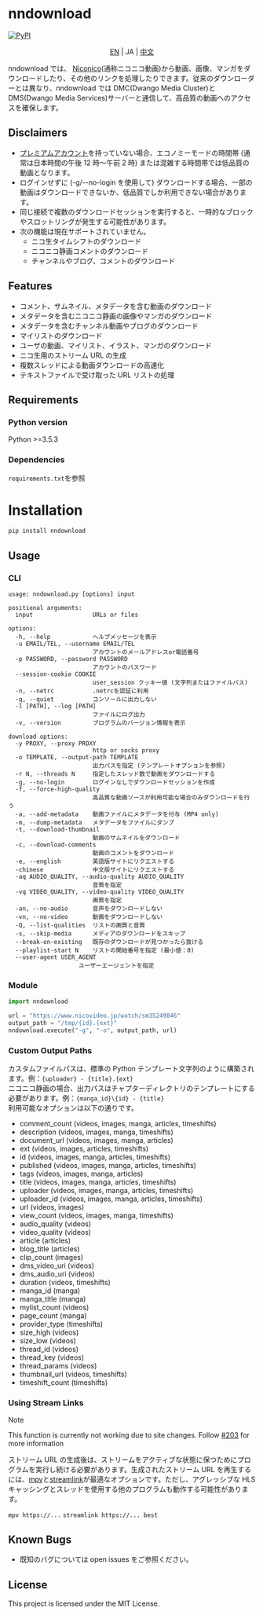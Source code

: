# nndownload

[![PyPI](https://img.shields.io/pypi/v/nndownload.svg)](https://pypi.org/project/nndownload/)

<p align='center'>
    <a href='./README.md'>EN</a> | JA | <a href='./README_ZH-CN.md'>中文</a>
</p>

nndownload では、 [Niconico](http://nicovideo.jp)(通称ニコニコ動画)から動画、画像、マンガをダウンロードしたり、その他のリンクを処理したりできます。従来のダウンローダーとは異なり、nndownload では DMC(Dwango Media Cluster)と DMS(Dwango Media Services)サーバーと通信して、高品質の動画へのアクセスを確保します。

## Disclaimers

- [プレミアムアカウント](https://secure.nicovideo.jp/secure/premium_detail/)を持っていない場合、エコノミーモードの時間帯 (通常は日本時間の午後 12 時～午前 2 時) または混雑する時間帯では低品質の動画となります。
- ログインせずに (-g/--no-login を使用して) ダウンロードする場合、一部の動画はダウンロードできないか、低品質でしか利用できない場合があります。
- 同じ接続で複数のダウンロードセッションを実行すると、一時的なブロックやスロットリングが発生する可能性があります。
- 次の機能は現在サポートされていません。
  - ニコ生タイムシフトのダウンロード
  - ニコニコ静画コメントのダウンロード
  - チャンネルやブログ、コメントのダウンロード

## Features

- コメント、サムネイル、メタデータを含む動画のダウンロード
- メタデータを含むニコニコ静画の画像やマンガのダウンロード
- メタデータを含むチャンネル動画やブログのダウンロード
- マイリストのダウンロード
- ユーザの動画、マイリスト、イラスト、マンガのダウンロード
- ニコ生用のストリーム URL の生成
- 複数スレッドによる動画ダウンロードの高速化
- テキストファイルで受け取った URL リストの処理

## Requirements

### Python version

Python >=3.5.3

### Dependencies

`requirements.txt`を参照

# Installation

```bash
pip install nndownload
```

## Usage

### CLI

```
usage: nndownload.py [options] input

positional arguments:
  input                 URLs or files

options:
  -h, --help            ヘルプメッセージを表示
  -u EMAIL/TEL, --username EMAIL/TEL
                        アカウントのメールアドレスor電話番号
  -p PASSWORD, --password PASSWORD
                        アカウントのパスワード
  --session-cookie COOKIE
                        user_session クッキー値 (文字列またはファイルパス)
  -n, --netrc           .netrcを認証に利用
  -q, --quiet           コンソールに出力しない
  -l [PATH], --log [PATH]
                        ファイルにログ出力
  -v, --version         プログラムのバージョン情報を表示

download options:
  -y PROXY, --proxy PROXY
                        http or socks proxy
  -o TEMPLATE, --output-path TEMPLATE
                        出力パスを指定 (テンプレートオプションを参照)
  -r N, --threads N     指定したスレッド数で動画をダウンロードする
  -g, --no-login        ログインなしでダウンロードセッションを作成
  -f, --force-high-quality
                        高品質な動画ソースが利用可能な場合のみダウンロードを行う
  -a, --add-metadata    動画ファイルにメタデータを付与 (MP4 only)
  -m, --dump-metadata   メタデータをファイルにダンプ
  -t, --download-thumbnail
                        動画のサムネイルをダウンロード
  -c, --download-comments
                        動画のコメントをダウンロード
  -e, --english         英語版サイトにリクエストする
  -chinese              中文版サイトにリクエストする
  -aq AUDIO_QUALITY, --audio-quality AUDIO_QUALITY
                        音質を指定
  -vq VIDEO_QUALITY, --video-quality VIDEO_QUALITY
                        画質を指定
  -an, --no-audio       音声をダウンロードしない
  -vn, --no-video       動画をダウンロードしない
  -Q, --list-qualities  リストの画質と音質
  -s, --skip-media      メディアのダウンロードをスキップ
  --break-on-existing   既存のダウンロードが見つかったら抜ける
  --playlist-start N    リストの開始番号を指定 (最小値：0)
  --user-agent USER_AGENT
                    ユーザーエージェントを指定
```

### Module

```python
import nndownload

url = "https://www.nicovideo.jp/watch/sm35249846"
output_path = "/tmp/{id}.{ext}"
nndownload.execute("-g", "-o", output_path, url)
```

### Custom Output Paths

カスタムファイルパスは、標準の Python テンプレート文字列のように構築されます。例：`{uploader} - {title}.{ext}`  
ニコニコ静画の場合、出力パスはチャプターディレクトリのテンプレートにする必要があります。例：`{manga_id}\{id} - {title}`  
利用可能なオプションは以下の通りです。

- comment_count (videos, images, manga, articles, timeshifts)
- description (videos, images, manga, timeshifts)
- document_url (videos, images, manga, articles)
- ext (videos, images, articles, timeshifts)
- id (videos, images, manga, articles, timeshifts)
- published (videos, images, manga, articles, timeshifts)
- tags (videos, images, manga, articles)
- title (videos, images, manga, articles, timeshifts)
- uploader (videos, images, manga, articles, timeshifts)
- uploader_id (videos, images, manga, articles, timeshifts)
- url (videos, images)
- view_count (videos, images, manga, timeshifts)
- audio_quality (videos)
- video_quality (videos)
- article (articles)
- blog_title (articles)
- clip_count (images)
- dms_video_uri (videos)
- dms_audio_uri (videos)
- duration (videos, timeshifts)
- manga_id (manga)
- manga_title (manga)
- mylist_count (videos)
- page_count (manga)
- provider_type (timeshifts)
- size_high (videos)
- size_low (videos)
- thread_id (videos)
- thread_key (videos)
- thread_params (videos)
- thumbnail_url (videos, timeshifts)
- timeshift_count (timeshifts)

### Using Stream Links

> [!NOTE]
> This function is currently not working due to site changes. Follow [#203](https://github.com/AlexAplin/nndownload/issues/203) for more information

ストリーム URL の生成後は、ストリームをアクティブな状態に保つためにプログラムを実行し続ける必要があります。生成されたストリーム URL を再生するには、[mpv](https://github.com/mpv-player/mpv)と[streamlink](https://github.com/streamlink/streamlink)が最適なオプションです。ただし、アグレッシブな HLS キャッシングとスレッドを使用する他のプログラムも動作する可能性があります。

`mpv https://...`
`streamlink https://... best`

## Known Bugs

- 既知のバグについては open issues をご参照ください。

## License

This project is licensed under the MIT License.
